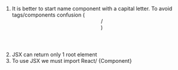 1) It is better to start name component with a capital letter. To avoid tags/components confusion (<header> / <Header>)
2) JSX can return only 1 root element 
3) To use JSX we must import React/ {Component}
